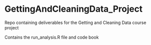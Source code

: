 # GettingAndCleaningData_Project
Repo containing deliverables for the Getting and Cleaning Data course project

Contains the run_analysis.R file and code book
